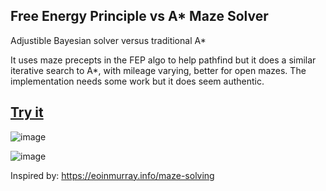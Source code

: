 ## Free Energy Principle vs A* Maze Solver

Adjustible Bayesian solver versus traditional A*

It uses maze precepts in the FEP algo to help pathfind but it does a similar iterative search to A*, with mileage varying, better for open mazes. The implementation needs some work but it does seem authentic.

## [Try it](https://codepen.io/mootytootyfrooty/pen/bNdoWXy)

![image](https://github.com/user-attachments/assets/4bb977b3-ccec-46c5-ac27-6e8f8fae9d9c)

![image](https://github.com/user-attachments/assets/69981148-c849-4a5c-bb51-d5ee5dbc3f92)


Inspired by: https://eoinmurray.info/maze-solving

